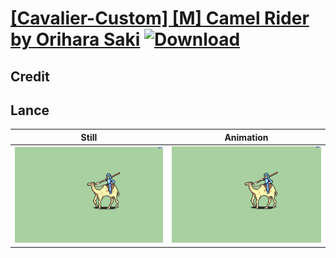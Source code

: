 # [\[Cavalier-Custom\] \[M\] Camel Rider by Orihara Saki](./) [![Download](https://img.shields.io/badge/Download--red?style=social&logo=github)](https://minhaskamal.github.io/DownGit/#/home?url=https://github.com/Klokinator/FE-Repo/tree/main/Battle%20Animations%2FMounted%20-%20Cavs%2C%20Paladins%2C%20Rangers%2F%5BCavalier-Custom%5D%20%5BM%5D%20Camel%20Rider%20by%20Orihara%20Saki%2F2.%20Lance)

## Credit



## Lance

| Still | Animation |
| :---: | :-------: |
| ![Lance still](./Lance_000.png) | ![Lance animation](./Lance.gif) |
